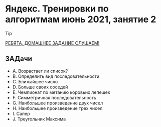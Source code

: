 # Яндекс. Тренировки по алгоритмам июнь 2021, занятие 2

> [!TIP]
> [РЕБЯТА, ДОМАШНЕЕ ЗАДАНИЕ СЛУШАЕМ!](https://contest.yandex.ru/contest/27472/)

## ЗАДачи
- A. Возрастает ли список?
- B. Определить вид последовательности
- C. Ближайшее число
- D. Больше своих соседей
- E. Чемпионат по метанию коровьих лепешек
- F. Симметричная последовательность
- G. Наибольшее произведение двух чисел
- H. Наибольшее произведение трех чисел
- I. Сапер
- J. Треугольник Максима